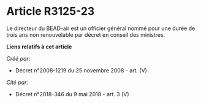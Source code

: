 # Article R3125-23

Le directeur du BEAD-air est un officier général nommé pour une durée de trois ans non renouvelable par décret en conseil des
ministres.

**Liens relatifs à cet article**

_Créé par_:

  - Décret n°2008-1219 du 25 novembre 2008 - art. (V)

_Cité par_:

  - Décret n°2018-346 du 9 mai 2018 - art. 3 (V)

